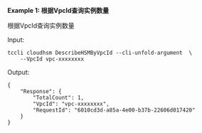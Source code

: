 **Example 1: 根据VpcId查询实例数量**

根据VpcId查询实例数量

Input: 

```
tccli cloudhsm DescribeHSMByVpcId --cli-unfold-argument  \
    --VpcId vpc-xxxxxxxx
```

Output: 
```
{
    "Response": {
        "TotalCount": 1,
        "VpcId": "vpc-xxxxxxxx",
        "RequestId": "6010cd3d-a85a-4e00-b37b-22606d017420"
    }
}
```

